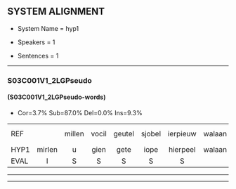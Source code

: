 
## SYSTEM ALIGNMENT

- System Name = hyp1

- Speakers = 1

- Sentences = 1

---

### S03C001V1_2LGPseudo

#### (S03C001V1_2LGPseudo-words)

- Cor=3.7%	Sub=87.0%	Del=0.0%	Ins=9.3%

|  |  |  |  |  |  |  |  |  |  |  |  |  |  |  |  |  |  |  |  |  |  |  |  |  |  |  |  |  |  |  |  |  |  |  |  |  |  |  |  |  |  |  |  |  |  |  |  |  |  |  |  |  |  |  |
|:--- |:---:|:---:|:---:|:---:|:---:|:---:|:---:|:---:|:---:|:---:|:---:|:---:|:---:|:---:|:---:|:---:|:---:|:---:|:---:|:---:|:---:|:---:|:---:|:---:|:---:|:---:|:---:|:---:|:---:|:---:|:---:|:---:|:---:|:---:|:---:|:---:|:---:|:---:|:---:|:---:|:---:|:---:|:---:|:---:|:---:|:---:|:---:|:---:|:---:|:---:|:---:|:---:|:---:|:---:|
| REF |  | millen | vocil | geutel | sjobel | ierpieuw | walaan | erke |  |  |  |  | haweel | saarweng | gevicht | eemde | bepoud | orstalk | veten | gefouw | vurpaand | nizung | fiewon | kneurem | vawaai | strellen*(strelen) | zwieten | * | * | zwieten | foetbans | oonste | muider | * | grijnken | prilsood | * | prilsood | vloender | milste | * | * | * | veurder | kloeien | ulen | orponk | schodig | ijpo | menuur | spreikje | hiffreeuw | wooien | *s |
| HYP1 | mirlen | u | gien | gete | iope | hierpeel | walaan | erke | halwé | ga | wee | viegt | e | u | be | e | at | wa | is | telk | neeten | gevel | erpand | negin | sewan | nerm | wa | de | leerlin | kupen | vemoet | ern | vo | bamomke | na | ater | an | keven | geelstou | pefat | lou | der | meta | m | weere | lo | ien | repeuh | de | epel | meneer | ratje | hifreo | wae |
| EVAL | I | S | S | S | S | S |  |  | I | I | I | I | S | S | S | S | S | S | S | S | S | S | S | S | S | S | S | S | S | S | S | S | S | S | S | S | S | S | S | S | S | S | S | S | S | S | S | S | S | S | S | S | S | S |
---

---
